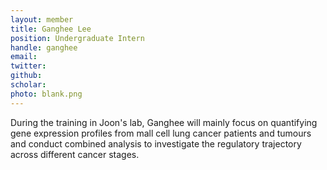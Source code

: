 ```yaml
---
layout: member
title: Ganghee Lee
position: Undergraduate Intern
handle: ganghee
email:
twitter:
github:
scholar: 
photo: blank.png
---
```


During the training in Joon's lab, Ganghee will mainly focus on quantifying gene expression profiles from mall cell lung cancer patients and tumours and conduct combined analysis to investigate the regulatory trajectory across different cancer stages.